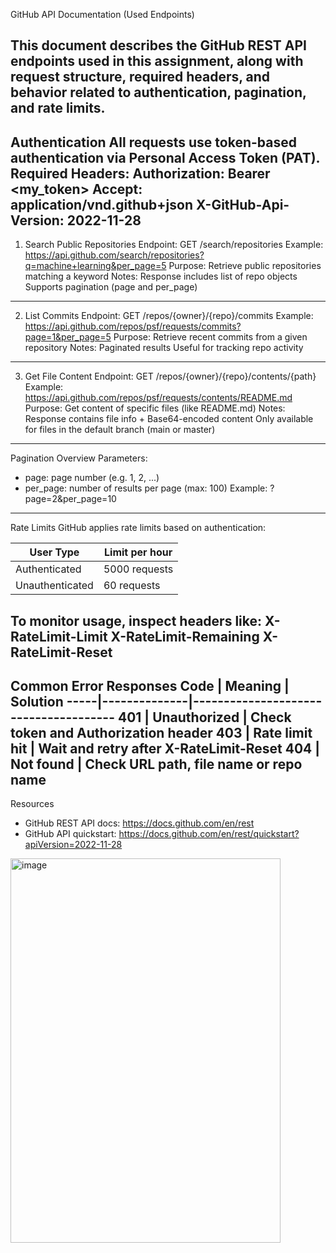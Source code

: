 GitHub API Documentation (Used Endpoints)

This document describes the GitHub REST API endpoints used in this assignment, along with request structure, required headers, and behavior related to authentication, pagination, and rate limits.
---
Authentication
All requests use token-based authentication via Personal Access Token (PAT).
Required Headers:
Authorization: Bearer <my_token>
Accept: application/vnd.github+json
X-GitHub-Api-Version: 2022-11-28
---
1. Search Public Repositories
Endpoint:
GET /search/repositories
Example:
https://api.github.com/search/repositories?q=machine+learning&per_page=5
Purpose:
Retrieve public repositories matching a keyword
Notes:
Response includes list of repo objects
Supports pagination (page and per_page)
---
2. List Commits
Endpoint:
GET /repos/{owner}/{repo}/commits
Example:
https://api.github.com/repos/psf/requests/commits?page=1&per_page=5
Purpose:
Retrieve recent commits from a given repository
Notes:
Paginated results
Useful for tracking repo activity
---
3. Get File Content
Endpoint:
GET /repos/{owner}/{repo}/contents/{path}
Example:
https://api.github.com/repos/psf/requests/contents/README.md
Purpose:
Get content of specific files (like README.md)
Notes:
Response contains file info + Base64-encoded content
Only available for files in the default branch (main or master)
---
Pagination Overview
Parameters:
- page: page number (e.g. 1, 2, ...)
- per_page: number of results per page (max: 100)
Example:
?page=2&per_page=10
---
Rate Limits
GitHub applies rate limits based on authentication:

User Type      | Limit per hour
-------------- | -------------
Authenticated  | 5000 requests
Unauthenticated| 60 requests

To monitor usage, inspect headers like:
X-RateLimit-Limit
X-RateLimit-Remaining
X-RateLimit-Reset
---
Common Error Responses
Code | Meaning       | Solution
-----|--------------|--------------------------------------
401  | Unauthorized | Check token and Authorization header
403  | Rate limit hit | Wait and retry after X-RateLimit-Reset
404  | Not found    | Check URL path, file name or repo name
---
Resources
- GitHub REST API docs: https://docs.github.com/en/rest
- GitHub API quickstart: https://docs.github.com/en/rest/quickstart?apiVersion=2022-11-28
<img width="432" height="615" alt="image" src="https://github.com/user-attachments/assets/f5505d04-5990-4e62-926e-526f81fae6d6" />


